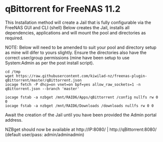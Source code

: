# qBittorrent for FreeNAS 11.2

This Installation method will create a Jail that is fully configurable via the FreeNAS GUI and CLI (shell) Below creates the Jail, installs all dependencies, applications and will mount the pool and directories as required.

NOTE: Below will need to be amended to suit your pool and directory setup as mine will difer to yours slightly. Ensure the directories also have the correct user/group permissions (mine have been setup to use System:Admin as per the post install script).
```
cd /tmp
wget https://raw.githubusercontent.com/kiwilad-nz/freenas-plugin-qBittorrent/master/qBittorrent.json
iocage fetch -P dhcp=on vnet=on bpf=yes allow_raw_sockets=1 -n qBittorrent.json --branch 'master'

iocage fstab -a nzbget /mnt/RAID6/Apps/qBittorrent /config nullfs rw 0 0
iocage fstab -a nzbget /mnt/RAID6/Downloads /downloads nullfs rw 0 0
```
Await the creation of the Jail until you have been provided the Admin portal address.

NZBget should now be available at http://IP:8080/ | http://qBittorrent:8080/ (default user/pass: admin/adminadmin)

